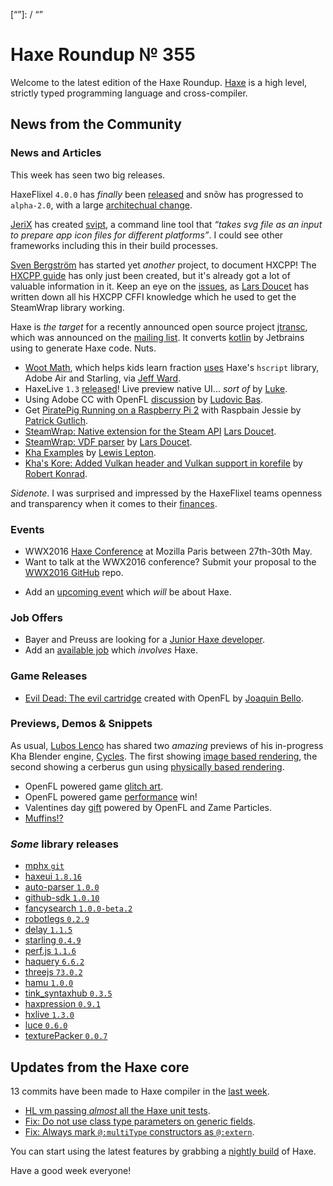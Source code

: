 [_template]: ../templates/roundup.html
[date]: / "2016-02-11 14:48:00"
[modified]: / "2015-02-17 10:23:00"
[published]: / "2015-02-17 14:00:00"
[“”]: / “”

# Haxe Roundup № 355

Welcome to the latest edition of the Haxe Roundup. [Haxe](http://haxe.org/?utm_source=haxe.io) is a high level, strictly typed programming language and cross-compiler.

## News from the Community

### News and Articles

This week has seen two big releases. 

HaxeFlixel `4.0.0` has _finally_ been [released](http://haxeflixel.com/blog/03-HaxeFlixel-4-0-0/) and snõw has progressed to `alpha-2.0`, with a large [architechual change](http://snowkit.org/2016/02/15/snow-alpha-2-0-changelog/).

[JeriX](https://twitter.com/JeriXNet) has created [svipt](https://github.com/JeriXNet/svipt), a command line tool that _“takes
svg file as an input to prepare app icon files for different platforms”_. I
could see other frameworks including this in their build processes.

[Sven Bergström](https://twitter.com/___discovery) has started yet _another_ project, to document HXCPP! The [HXCPP guide](https://github.com/snowkit/hxcpp-guide) has only just been created, 
but it's already got a lot of valuable information in it. Keep an eye on the [issues](https://github.com/snowkit/hxcpp-guide/issues), as [Lars Doucet](https://twitter.com/larsiusprime) has written down all his HXCPP
CFFI knowledge which he used to get the SteamWrap library working.

Haxe is _the target_ for a recently announced open source project [jtransc](https://github.com/jtransc/jtransc),
which was announced on the [mailing list](https://groups.google.com/forum/#!searchin/haxelang/New$20opensource$20project$3A$20jtransc$20(kotlin$2Fjvm$20-%3E$20haxe)/haxelang/Ni_dIWsL94k/F8mJOOPbDQAJ). It converts [kotlin](https://kotlinlang.org/) by Jetbrains using 
to generate Haxe code. Nuts.

- [Woot Math](https://twitter.com/wootmath), which helps kids learn fraction [uses](https://twitter.com/Jeff__Ward/status/697477181732052993) Haxe's `hscript` library, Adobe Air and Starling, via [Jeff Ward](https://twitter.com/Jeff__Ward/).
- HaxeLive `1.3` [released](http://www.colour-id.co.uk/news/haxelive-13-released-live-preview-native-ui-sort-of)! Live preview native UI... _sort of_ by [Luke](https://twitter.com/tienery).
- Using Adobe CC with OpenFL [discussion](http://community.openfl.org/t/feedback-creating-a-flash-html5-app-with-flashcc-openfl/7385) by [Ludovic Bas](https://twitter.com/loudoweb).
- Get [PiratePig Running on a Raspberry Pi 2](http://www.gepatto.nl/get-piratepig-running-on-a-raspberry-pi-2-with-raspbian-jessie/) with Raspbain Jessie by [Patrick Gutlich](https://twitter.com/gepatto).
- [SteamWrap: Native extension for the Steam API](https://github.com/larsiusprime/SteamWrap) [Lars Doucet](https://twitter.com/larsiusprime).
- [SteamWrap: VDF parser](https://github.com/larsiusprime/SteamWrap/blob/master/steamwrap/helpers/VDF.hx) by [Lars Doucet](https://twitter.com/larsiusprime).
- [Kha Examples](https://github.com/lewislepton/kha-examples) by [Lewis Lepton](https://twitter.com/lewislepton).
- [Kha's Kore: Added Vulkan header and Vulkan support in korefile](https://github.com/KTXSoftware/Kore/commit/f8301d5a826d4d09e3f34cf27c313b9f6e2f70d2) by [Robert Konrad](https://twitter.com/robdangerous).

_Sidenote_. I was surprised and impressed by the HaxeFlixel teams openness 
and transparency when it comes to their [finances](https://github.com/HaxeFlixel/haxeflixel.com/tree/master/src/files/finances).

### Events

- WWX2016 [Haxe Conference](https://github.com/silexlabs/wwx2016) at Mozilla Paris between 27th-30th May.
- Want to talk at the WWX2016 conference? Submit your proposal to the [WWX2016 GitHub](https://github.com/silexlabs/wwx2016/#talks-workshops-hackathons) repo.
+	Add an [upcoming event](https://github.com/skial/haxe.io/labels/events) which _will_ be about Haxe.

### Job Offers

- Bayer and Preuss are looking for a [Junior Haxe developer](https://groups.google.com/forum/#!msg/haxelang/iwAbZyq1PpU/_vpZ9w3pDQAJ).
- Add an [available job](https://github.com/skial/haxe.io/labels/jobs) which _involves_ Haxe.

### Game Releases

- [Evil Dead: The evil cartridge](http://www.newgrounds.com/portal/view/670612) created with OpenFL by [Joaquin Bello](https://twitter.com/JoaquinBelloD).

### Previews, Demos & Snippets

As usual, [Lubos Lenco](https://twitter.com/luboslenco/) has shared two _amazing_
previews of his in-progress Kha Blender engine, [Cycles](http://cyclesgame.org/). The first showing
[image based rendering](https://twitter.com/luboslenco/status/697855899394826240), the 
second showing a cerberus gun using [physically based rendering](https://twitter.com/luboslenco/status/698891413262635008).
- OpenFL powered game [glitch art](https://twitter.com/TheShpufa/status/697044266242150400).
- OpenFL powered game [performance](https://twitter.com/TheShpufa/status/697126472490819584) win!
- Valentines day [gift](https://twitter.com/djnudnyj/status/698864904183410689) powered by OpenFL and Zame Particles.
- [Muffins!?](https://twitter.com/ericmbernier/status/699422022909165569)

### *Some* library releases

- [mphx `git`](https://github.com/5Mixer/mphx)
- [haxeui `1.8.16`](http://lib.haxe.org/p/haxeui)
- [auto-parser `1.0.0`](http://lib.haxe.org/p/auto-parser)
- [github-sdk `1.0.10`](http://lib.haxe.org/p/github-sdk)
- [fancysearch `1.0.0-beta.2`](http://lib.haxe.org/p/fancysearch)
- [robotlegs `0.2.9`](http://lib.haxe.org/p/robotlegs)
- [delay `1.1.5`](http://lib.haxe.org/p/delay)
- [starling `0.4.9`](http://lib.haxe.org/p/starling)
- [perf.js `1.1.6`](http://lib.haxe.org/p/perf.js)
- [haquery `6.6.2`](http://lib.haxe.org/p/haquery)
- [threejs `73.0.2`](http://lib.haxe.org/p/threejs)
- [hamu `1.0.0`](http://lib.haxe.org/p/hamu)
- [tink_syntaxhub `0.3.5`](http://lib.haxe.org/p/tink_syntaxhub)
- [haxpression `0.9.1`](http://lib.haxe.org/p/haxpression)
- [hxlive `1.3.0`](http://lib.haxe.org/p/hxlive)
- [luce `0.6.0`](http://lib.haxe.org/p/luce)
- [texturePacker `0.0.7`](http://lib.haxe.org/p/texturePacker)

## Updates from the Haxe core

13 commits have been made to Haxe compiler in the [last week].

- [HL vm passing _almost_ all the Haxe unit tests](https://github.com/HaxeFoundation/haxe/issues/4850).
- [Fix: Do not use class type parameters on generic fields](https://github.com/HaxeFoundation/haxe/commit/ebc2cb5882bc3be35030f1fc2546576a30edf3d5).
- [Fix: Always mark `@:multiType` constructors as `@:extern`](https://github.com/HaxeFoundation/haxe/commit/54939a86448495102f753ef0dcd7c9620a82a46e).

You can start using the latest features by grabbing a [nightly build] of Haxe.

Have a good week everyone!

[last week]: https://github.com/issues?utf8=%E2%9C%93&q=closed%3A2016-02-09..2016-02-17+org%3Ahaxefoundation+is%3Aclosed+
[issues]: https://github.com/issues?utf8=%E2%9C%93&q=language%3Ahaxe+language%3Ac%2B%2B+language%3Ac+org%3Ahaxefoundation+org%3Aopenfl+org%3Asnowkit+org%3AKTXSoftware+org%3Ahaxeflixel+org%3Ahaxepunk+org%3Anmehost+org%3Ahaxeui+org%3Ahaxetink+org%3Anative-toolkit+org%3AStencyl+repo%3Ahaxe-js-kit+user%3Aunderscorediscovery+is%3Aclosed+closed%3A2016-02-09..2016-02-17
[nightly build]: http://build.haxe.org
